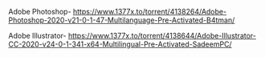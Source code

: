 Adobe Photoshop-
https://www.1377x.to/torrent/4138264/Adobe-Photoshop-2020-v21-0-1-47-Multilanguage-Pre-Activated-B4tman/

Adobe Illustrator-
https://www.1377x.to/torrent/4138644/Adobe-Illustrator-CC-2020-v24-0-1-341-x64-Multilingual-Pre-Activated-SadeemPC/
